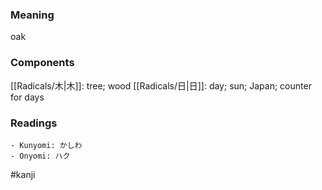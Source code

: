### Meaning

oak

### Components

[[Radicals/木|木]]: tree; wood [[Radicals/日|日]]: day; sun; Japan; counter for days

### Readings

```
- Kunyomi: かしわ
- Onyomi: ハク
```

#kanji